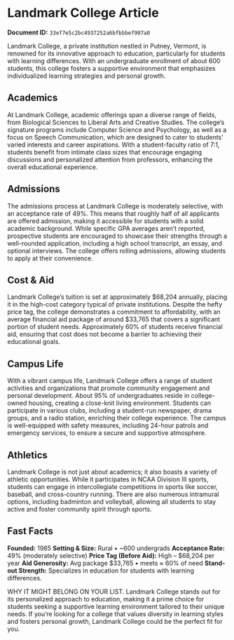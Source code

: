 # Landmark College Article

**Document ID:** `33ef7e5c2bc4937252a6bfbbbef907a0`

Landmark College, a private institution nestled in Putney, Vermont, is renowned for its innovative approach to education, particularly for students with learning differences. With an undergraduate enrollment of about 600 students, this college fosters a supportive environment that emphasizes individualized learning strategies and personal growth.

## Academics
At Landmark College, academic offerings span a diverse range of fields, from Biological Sciences to Liberal Arts and Creative Studies. The college’s signature programs include Computer Science and Psychology, as well as a focus on Speech Communication, which are designed to cater to students' varied interests and career aspirations. With a student-faculty ratio of 7:1, students benefit from intimate class sizes that encourage engaging discussions and personalized attention from professors, enhancing the overall educational experience.

## Admissions
The admissions process at Landmark College is moderately selective, with an acceptance rate of 49%. This means that roughly half of all applicants are offered admission, making it accessible for students with a solid academic background. While specific GPA averages aren’t reported, prospective students are encouraged to showcase their strengths through a well-rounded application, including a high school transcript, an essay, and optional interviews. The college offers rolling admissions, allowing students to apply at their convenience.

## Cost & Aid
Landmark College’s tuition is set at approximately $68,204 annually, placing it in the high-cost category typical of private institutions. Despite the hefty price tag, the college demonstrates a commitment to affordability, with an average financial aid package of around $33,765 that covers a significant portion of student needs. Approximately 60% of students receive financial aid, ensuring that cost does not become a barrier to achieving their educational goals.

## Campus Life
With a vibrant campus life, Landmark College offers a range of student activities and organizations that promote community engagement and personal development. About 95% of undergraduates reside in college-owned housing, creating a close-knit living environment. Students can participate in various clubs, including a student-run newspaper, drama groups, and a radio station, enriching their college experience. The campus is well-equipped with safety measures, including 24-hour patrols and emergency services, to ensure a secure and supportive atmosphere.

## Athletics
Landmark College is not just about academics; it also boasts a variety of athletic opportunities. While it participates in NCAA Division III sports, students can engage in intercollegiate competitions in sports like soccer, baseball, and cross-country running. There are also numerous intramural options, including badminton and volleyball, allowing all students to stay active and foster community spirit through sports.

## Fast Facts
**Founded:** 1985
**Setting & Size:** Rural • ~600 undergrads
**Acceptance Rate:** 49% (moderately selective)
**Price Tag (Before Aid):** High – $68,204 per year
**Aid Generosity:** Avg package $33,765 • meets ≈ 60% of need
**Stand-out Strength:** Specializes in education for students with learning differences.

WHY IT MIGHT BELONG ON YOUR LIST. Landmark College stands out for its personalized approach to education, making it a prime choice for students seeking a supportive learning environment tailored to their unique needs. If you’re looking for a college that values diversity in learning styles and fosters personal growth, Landmark College could be the perfect fit for you.
